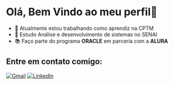 # Olá, Bem Vindo ao meu perfil👋

- 🔭 Atualmente estou trabalhando como aprendiz na CPTM
- 🌱 Estudo Análise e desenvolvimento de sistemas no SENAI
- 📚 Faço parte do programa **ORACLE** em parceria com a **ALURA**

## Entre em contato comigo:

[![Gmail](https://img.shields.io/badge/Gmail-D14836?style=for-the-badge&logo=gmail&logoColor=white)](mailto:rillarysousa28@gmail.com)
[![LinkedIn](https://img.shields.io/badge/linkedin-%230077B5.svg?style=for-the-badge&logo=linkedin&logoColor=white)](https://www.linkedin.com/in/rillary-sousa-502296224/)






  

